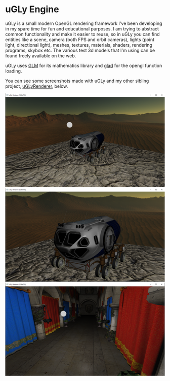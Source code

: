 # uGLy Engine
uGLy is a small modern OpenGL rendering framework I've been developing in my spare time for fun and educational purposes.
I am trying to abstract common functionality and make it easier to reuse, so in uGLy you can find entities like a scene, camera (both FPS and orbit cameras), lights (point light, directional light), meshes, textures, materials, shaders, rendering programs, skybox etc. The various test 3d models that I'm using can be found freely available on the web.

uGLy uses [GLM](https://glm.g-truc.net) for its mathematics library and [glad](https://github.com/Dav1dde/glad) for the opengl function loading.

You can see some screenshots made with uGLy and my other sibling project, [uGLyRenderer](https://github.com/gkarpa/uGLyRenderer), below.

![](https://github.com/gkarpa/screenshots/blob/master/ued1.png)
![](https://github.com/gkarpa/screenshots/blob/master/ued2.png)
![](https://github.com/gkarpa/screenshots/blob/master/ued3.png)
